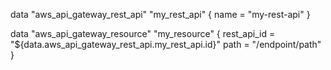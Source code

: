data "aws_api_gateway_rest_api" "my_rest_api" {
  name = "my-rest-api"
}

data "aws_api_gateway_resource" "my_resource" {
  rest_api_id = "${data.aws_api_gateway_rest_api.my_rest_api.id}"
  path        = "/endpoint/path"
}
